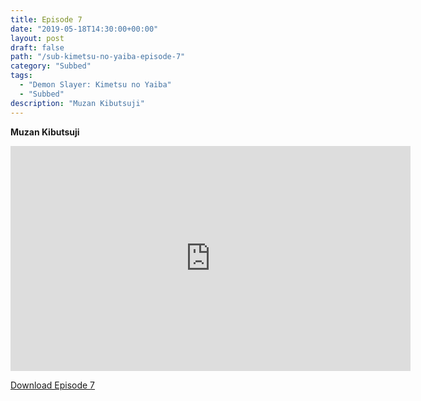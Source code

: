 ```yaml
---
title: Episode 7
date: "2019-05-18T14:30:00+00:00"
layout: post
draft: false
path: "/sub-kimetsu-no-yaiba-episode-7"
category: "Subbed"
tags:
  - "Demon Slayer: Kimetsu no Yaiba"
  - "Subbed"
description: "Muzan Kibutsuji"
---
```


**Muzan Kibutsuji**

<iframe width="640" height="360" src="https://rapidvid.to/e/G6HTX3DMWP" frameborder="0" marginwidth=0 marginheight=0 scrolling=no allowfullscreen></iframe>

<a href="http://ouo.io/qs/eCodkFEQ?s=https://rapidvid.to/d/G6HTX3DMWP">Download Episode 7</a>

